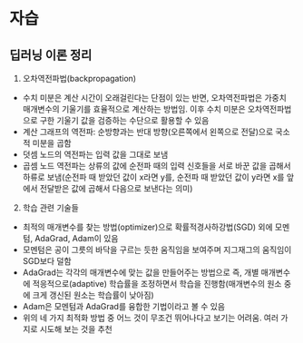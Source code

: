 # 자습
## 딥러닝 이론 정리
1. 오차역전파법(backpropagation)
- 수치 미분은 계산 시간이 오래걸린다는 단점이 있는 반면, 오차역전파법은 가중치 매개변수의 기울기를 효율적으로 계산하는 방법임. 이후 수치 미분은 오차역전파법으로 구한 기울기 값을 검증하는 수단으로 활용할 수 있음
- 계산 그래프의 역전파: 순방향과는 반대 방향(오른쪽에서 왼쪽으로 전달)으로 국소적 미분을 곱함
- 덧셈 노드의 역전파는 입력 값을 그대로 보냄
- 곱셈 노드 역전파는 상류의 값에 순전파 때의 입력 신호들을 서로 바꾼 값을 곱해서 하류로 보냄(순전파 때 받았던 값이 x라면 y를, 순전파 때 받았던 값이 y라면 x를 앞에서 전달받은 값에 곱해서 다음으로 보낸다는 의미)

2. 학습 관련 기술들
- 최적의 매개변수를 찾는 방법(optimizer)으로 확률적경사하강법(SGD) 외에 모멘텀, AdaGrad, Adam이 있음
- 모멘텀은 공이 그릇의 바닥을 구르는 듯한 움직임을 보여주며 지그재그의 움직임이 SGD보다 덜함
- AdaGrad는 각각의 매개변수에 맞는 값을 만들어주는 방법으로 즉, 개별 매개변수에 적응적으로(adaptive) 학습률을 조정하면서 학습을 진행함(매개변수의 원소 중에 크게 갱신된 원소는 학습률이 낮아짐)
- Adam은 모멘텀과 AdaGrad를 융합한 기법이라고 볼 수 있음
- 위의 네 가지 최적화 방법 중 어느 것이 무조건 뛰어나다고 보기는 어려움. 여러 가지로 시도해 보는 것을 추천